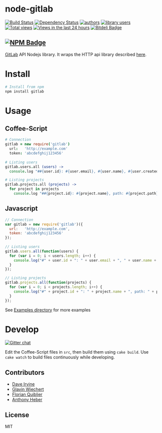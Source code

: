 node-gitlab
===========

[![Build Status](https://travis-ci.org/moul/node-gitlab.png?branch=master)](https://travis-ci.org/moul/node-gitlab)
[![Dependency Status](https://david-dm.org/moul/node-gitlab.png?theme=shields.io)](https://david-dm.org/moul/node-gitlab)
[![authors](https://sourcegraph.com/api/repos/github.com/moul/node-gitlab/badges/authors.png)](https://sourcegraph.com/github.com/moul/node-gitlab)
[![library users](https://sourcegraph.com/api/repos/github.com/moul/node-gitlab/badges/library-users.png)](https://sourcegraph.com/github.com/moul/node-gitlab)
[![Total views](https://sourcegraph.com/api/repos/github.com/moul/node-gitlab/counters/views.png)](https://sourcegraph.com/github.com/moul/node-gitlab)
[![Views in the last 24 hours](https://sourcegraph.com/api/repos/github.com/moul/node-gitlab/counters/views-24h.png)](https://sourcegraph.com/github.com/moul/node-gitlab)
[![Bitdeli Badge](https://d2weczhvl823v0.cloudfront.net/moul/node-gitlab/trend.png)](https://bitdeli.com/free "Bitdeli Badge")

[![NPM Badge](https://nodei.co/npm/gitlab.png?downloads=true&stars=true)](https://npmjs.org/package/gitlab)
--

[GitLab](https://github.com/gitlabhq/gitlabhq) API Nodejs library.
It wraps the HTTP api library described [here](https://github.com/moul/gitlabhq/tree/master/doc/api).

Install
=======

```bash
# Install from npm
npm install gitlab
```

Usage
=====

Coffee-Script
-------------
```coffee
# Connection
gitlab = new require('gitlab')
  url:   'http://example.com'
  token: 'abcdefghij123456'
  
# Listing users
gitlab.users.all (users) ->
  console.log "##{user.id}: #{user.email}, #{user.name}, #{user.created_at}" for user in users

# Listing projects
gitlab.projects.all (projects) ->
  for project in projects
    console.log "##{project.id}: #{project.name}, path: #{project.path}, default_branch: #{project.default_branch}, private: #{project.private}, owner: #{project.owner.name} (#{project.owner.email}), date: #{project.created_at}"
```

Javascript
----------
```javascript
// Connection
var gitlab = new require('gitlab')({
  url:   'http://example.com',
  token: 'abcdefghij123456'
});
  
// Listing users
gitlab.users.all(function(users) {
  for (var i = 0; i < users.length; i++) {
    console.log("#" + user.id + ": " + user.email + ", " + user.name + ", " + user.created_at));
  }
});

// Listing projects
gitlab.projects.all(function(projects) {
  for (var i = 0; i < projects.length; i++) {
    console.log("#" + project.id + ": " + project.name + ", path: " + project.path + ", default_branch: " + project.default_branch + ", private: " + project["private"] + ", owner: " + project.owner.name + " (" + project.owner.email + "), date: " + project.created_at);
  }
});
```

See [Examples directory](https://github.com/moul/node-gitlab/tree/master/examples) for more examples

Develop
=======

[![Gitter chat](https://badges.gitter.im/moul/node-gitlab.png)](https://gitter.im/moul/node-gitlab)

Edit the Coffee-Script files in `src`, then build them using `cake build`.
Use `cake watch` to build files continuously while developing.

Contributors
------------

- [Dave Irvine](https://github.com/dave-irvine)
- [Glavin Wiechert](https://github.com/Glavin001)
- [Florian Quiblier](https://github.com/fofoy)
- [Anthony Heber](https://github.com/aheber)

License
-------

MIT

